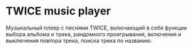 # TWICE music player

Музыкальный плеер с песнями TWICE, включающий в себя функции выбора альбома и трека, рандомного проигрывания, включения и выключения повтора трека, 
поиска трека по названию.